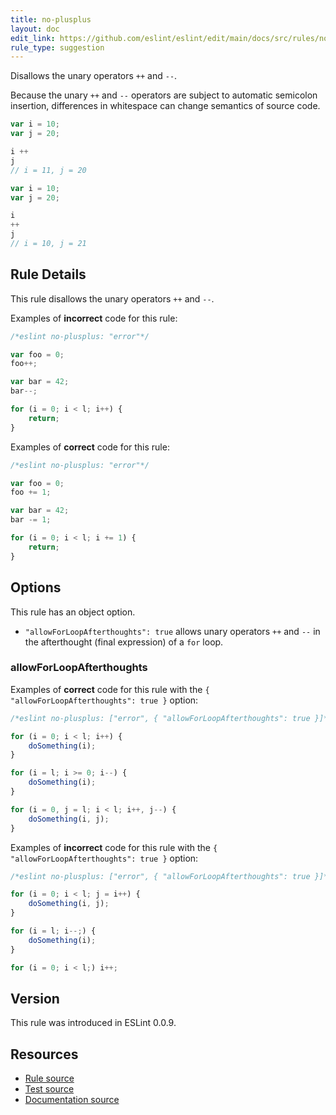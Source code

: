 ```yaml
---
title: no-plusplus
layout: doc
edit_link: https://github.com/eslint/eslint/edit/main/docs/src/rules/no-plusplus.md
rule_type: suggestion
---
```


Disallows the unary operators `++` and `--`.

Because the unary `++` and `--` operators are subject to automatic semicolon insertion, differences in whitespace can change semantics of source code.

```js
var i = 10;
var j = 20;

i ++
j
// i = 11, j = 20
```

```js
var i = 10;
var j = 20;

i
++
j
// i = 10, j = 21
```

## Rule Details

This rule disallows the unary operators `++` and `--`.

Examples of **incorrect** code for this rule:

```js
/*eslint no-plusplus: "error"*/

var foo = 0;
foo++;

var bar = 42;
bar--;

for (i = 0; i < l; i++) {
    return;
}
```

Examples of **correct** code for this rule:

```js
/*eslint no-plusplus: "error"*/

var foo = 0;
foo += 1;

var bar = 42;
bar -= 1;

for (i = 0; i < l; i += 1) {
    return;
}
```

## Options

This rule has an object option.

* `"allowForLoopAfterthoughts": true` allows unary operators `++` and `--` in the afterthought (final expression) of a `for` loop.

### allowForLoopAfterthoughts

Examples of **correct** code for this rule with the `{ "allowForLoopAfterthoughts": true }` option:

```js
/*eslint no-plusplus: ["error", { "allowForLoopAfterthoughts": true }]*/

for (i = 0; i < l; i++) {
    doSomething(i);
}

for (i = l; i >= 0; i--) {
    doSomething(i);
}

for (i = 0, j = l; i < l; i++, j--) {
    doSomething(i, j);
}
```

Examples of **incorrect** code for this rule with the `{ "allowForLoopAfterthoughts": true }` option:

```js
/*eslint no-plusplus: ["error", { "allowForLoopAfterthoughts": true }]*/

for (i = 0; i < l; j = i++) {
    doSomething(i, j);
}

for (i = l; i--;) {
    doSomething(i);
}

for (i = 0; i < l;) i++;
```

## Version

This rule was introduced in ESLint 0.0.9.

## Resources

* [Rule source](https://github.com/eslint/eslint/tree/HEAD/lib/rules/no-plusplus.js)
* [Test source](https://github.com/eslint/eslint/tree/HEAD/tests/lib/rules/no-plusplus.js)
* [Documentation source](https://github.com/eslint/eslint/tree/HEAD/docs/src/rules/no-plusplus.md)
